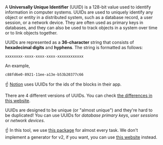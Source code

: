 A **Universally Unique Identifier** (UUID) is a 128-bit value used to identify information in computer systems. UUIDs are used to uniquely identify any object or entity in a distributed system, such as a database record, a user session, or a network device. They are often used as primary keys in databases, and they can also be used to track objects in a system over time or to link objects together.

UUIDs are represented as a **36-character** string that consists of **hexadecimal digits** and **hyphens**. The string is formatted as follows:

```bash
xxxxxxxx-xxxx-xxxx-xxxx-xxxxxxxxxxxx
```

An example,

```bash
c88fd6e0-8921-11ee-a13e-b53b20377c66
```

☝ [Notion](https://notion.so/) uses UUIDs for the ids of the blocks in their app.

There are 4 different versions of UUIDs. You can check [the differences in this website](https://www.uuidtools.com/uuid-versions-explained).

UUIDs are designed to be unique (or "almost unique") and they're hard to be duplicated! You can use UUIDs for *database primary keys*, *user sessions* or *network devices*.

☝ In this tool, we use [this package](https://github.com/uuidjs/uuid) for almost every task. We don't implement a generator for v2, if you want, you can use [this website](https://www.uuidtools.com/generate/v2) instead.